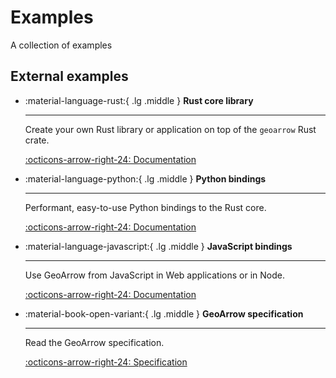 # Examples

A collection of examples

## External examples

<div class="grid cards" markdown>

-   :material-language-rust:{ .lg .middle } **Rust core library**

    ---

    Create your own Rust library or application on top of the `geoarrow` Rust crate.

    [:octicons-arrow-right-24: Documentation](https://docs.rs/geoarrow/latest/geoarrow/)

-   :material-language-python:{ .lg .middle } **Python bindings**

    ---

    Performant, easy-to-use Python bindings to the Rust core.

    [:octicons-arrow-right-24: Documentation](python/latest/)

-   :material-language-javascript:{ .lg .middle } **JavaScript bindings**

    ---

    Use GeoArrow from JavaScript in Web applications or in Node.

    [:octicons-arrow-right-24: Documentation](js)

-   :material-book-open-variant:{ .lg .middle } **GeoArrow specification**

    ---

    Read the GeoArrow specification.

    [:octicons-arrow-right-24: Specification](https://geoarrow.org)

</div>
